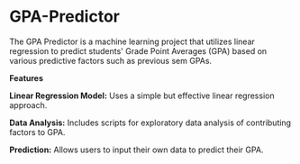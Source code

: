 # GPA-Predictor
The GPA Predictor is a machine learning project that utilizes linear regression to predict students' Grade Point Averages (GPA) based on various predictive factors such as previous sem GPAs.

**Features**

**Linear Regression Model:** Uses a simple but effective linear regression approach.

**Data Analysis:** Includes scripts for exploratory data analysis of contributing factors to GPA.

**Prediction:** Allows users to input their own data to predict their GPA.
